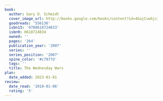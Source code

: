 ```yaml
---
book:
  author: Gary D. Schmidt
  cover_image_url: http://books.google.com/books/content?id=4GajCvwhjcIC&printsec=frontcover&img=1&zoom=1&edge=curl&source=gbs_api
  goodreads: '556136'
  isbn13: '9780618724833'
  isbn9: 0618724834
  owned: ''
  pages: '264'
  publication_year: '2007'
  series: ''
  series_position: '2007'
  spine_color: '#c7977d'
  tags: ''
  title: The Wednesday Wars
plan:
  date_added: 2023-01-01
review:
  date_read: '2010-01-06'
  rating: '5'
---
```

